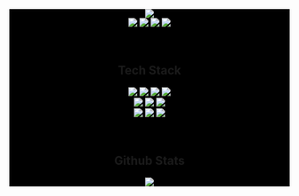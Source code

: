 <div style="width:100%;background-color:black">
  <div align="center" >
    <img src="https://capsule-render.vercel.app/api?type=slice&color=auto&height=150&section=header&text=blackmount22&fontSize=70&animation=twinkling">
  </div>

  <div align="center">
    <a href="https://github.com/blackmount22"><img src="https://img.shields.io/badge/github-%23121011.svg?style=flat&logo=github&logoColor=white"/></a>
    <a href="https://www.instagram.com/moongang22/?hl=ko"><img src="https://img.shields.io/badge/Instagram-E4405F?style=flat-square&logo=Instagram&logoColor=white&link=https://www.instagram.com/moongang22/"></a>
    <a href="https://thinksdev.tistory.com"><img src="https://img.shields.io/badge/TiStory-FF5722?style=flat&logo=Storyblok&text&logoColor=white"/></a>
    <img src="https://img.shields.io/badge/moongang1022@naver.com-03C75A?style=flat-square&logo=Naver&logoColor=white"/>
  </div>

  <br/>
  <br/>

  <div align="center">
    <h2>Tech Stack</h2>
    <img src="https://img.shields.io/badge/c%23-%23239120.svg?style=flat&logo=c-sharp&logoColor=white"/>
    <img src="https://img.shields.io/badge/.NET-5C2D91?style=flat&logo=.net&logoColor=white"/>
    <img src="https://img.shields.io/badge/Java-007396?style=flat-square&logo=Java&logoColor=white"/>
    <img src="https://img.shields.io/badge/MSSQL-CC2927?style=flat&logo=microsoft%20sql%20server&logoColor=white"/>
  <br/>
    <img src="https://img.shields.io/badge/html5-%23E34F26.svg?style=flat&logo=html5&logoColor=white"/>
    <img src="https://img.shields.io/badge/javascript-%23323330.svg?style=flat&logo=javascript&logoColor=%23F7DF1E"/>
    <img src="https://img.shields.io/badge/jquery-%230769AD.svg?style=flat&logo=jquery&logoColor=white"/>
  <br/>
    <img src="https://img.shields.io/badge/node.js-6DA55F?style=flat&logo=node.js&logoColor=white"/>
    <img src="https://img.shields.io/badge/vuejs-%2335495e.svg?style=flat&logo=vuedotjs&logoColor=%234FC08D"/>
    <img src="https://img.shields.io/badge/Git-F05032?style=flat-square&logo=Git&logoColor=white"/>
  </div>
 
  <br/>
  <br/>
  <div align="center">
    <h2>Github Stats</h2>
    <img src="https://github-readme-stats.vercel.app/api?username=blackmount22&theme=vue&show_icons=true"/>
  </div>
    

</div>

